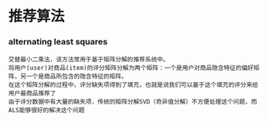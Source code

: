 # 推荐算法
### alternating least squares
 ~~~ 
 交替最小二乘法，该方法常用于基于矩阵分解的推荐系统中。
 将用户(user)对商品(item)的评分矩阵分解为两个矩阵：一个是用户对商品隐含特征的偏好矩阵，另一个是商品所包含的隐含特征的矩阵。
 在这个矩阵分解的过程中，评分缺失项得到了填充，也就是说我们可以基于这个填充的评分来给用户最商品推荐了
 由于评分数据中有大量的缺失项，传统的矩阵分解SVD（奇异值分解）不方便处理这个问题，而ALS能够很好的解决这个问题
 ~~~